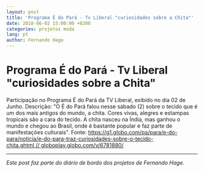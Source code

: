 ```yaml
---
layout: post
title: 'Programa É do Pará - Tv Liberal "curiosidades sobre a Chita"'
date: 2018-06-02 15:00:00 +0200
categories: projetos moda
lang: pt
author: Fernando Hage
---
```


# Programa É do Pará - Tv Liberal "curiosidades sobre a Chita"

Participação no Programa É do Pará da TV Liberal, exibido no dia 02 de Junho.
Descrição: "O É do Pará falou nesse sábado (2) sobre o tecido que é um dos mais antigos do mundo, a chita. Cores vivas, alegres e estampas tropicais são a cara do tecido. A chita nasceu na Índia, mas ganhou o mundo e chegou ao Brasil, onde é bastante popular e faz parte de manifestações culturais".
Fonte: https://g1.globo.com/pa/para/e-do-para/noticia/e-do-para-traz-curiosidades-sobre-o-tecido-chita.ghtml // globoplay.globo.com/v/6781880/

---

*Este post faz parte do diário de bordo dos projetos de Fernando Hage.*